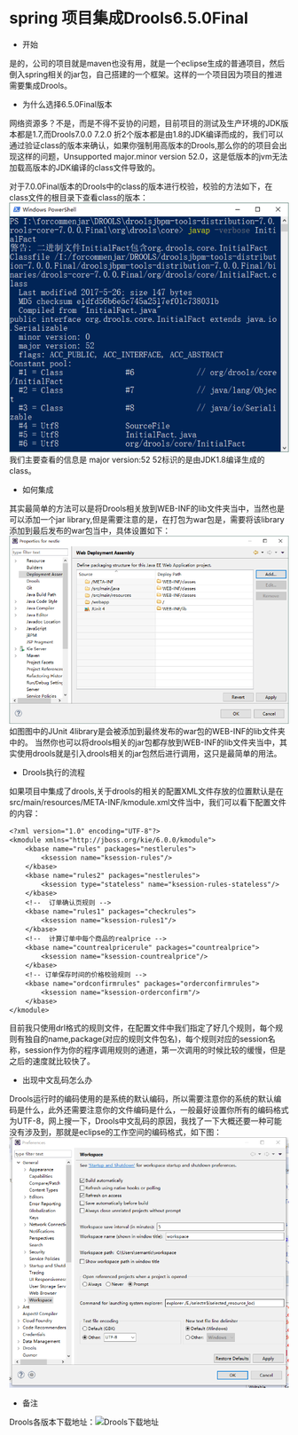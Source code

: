 # spring 项目集成Drools6.5.0Final

* 开始

是的，公司的项目就是maven也没有用，就是一个eclipse生成的普通项目，然后倒入spring相关的jar包，自己搭建的一个框架。这样的一个项目因为项目的推进需要集成Drools。

* 为什么选择6.5.0Final版本

网络资源多？不是，而是不得不妥协的问题，目前项目的测试及生产环境的JDK版本都是1.7,而Drools7.0.0 7.2.0 折2个版本都是由1.8的JDK编译而成的，我们可以通过验证class的版本来确认，如果你强制用高版本的Drools,那么你的的项目会出现这样的问题，Unsupported major.minor version 52.0，这是低版本的jvm无法加载高版本的JDK编译的class文件导致的。

对于7.0.0Final版本的Drools中的class的版本进行校验，校验的方法如下，在class文件的根目录下查看class的版本： ![&#x56FE;&#x7247;](../.gitbook/assets/javaversion%20%281%29.png) 我们主要查看的信息是 major version:52 52标识的是由JDK1.8编译生成的class。

* 如何集成

其实最简单的方法可以是将Drools相关放到WEB-INF的lib文件夹当中，当然也是可以添加一个jar library,但是需要注意的是，在打包为war包是，需要将该library添加到最后发布的war包当中，具体设置如下： ![&#x56FE;&#x7247;](../.gitbook/assets/class.png) 如图图中的JUnit 4library是会被添加到最终发布的war包的WEB-INF的lib文件夹中的。 当然你也可以将drools相关的jar包都存放到WEB-INF的lib文件夹当中，其实使用drools就是引入drools相关的jar包然后进行调用，这只是最简单的用法。

* Drools执行的流程

如果项目中集成了drools,关于drools的相关的配置XML文件存放的位置默认是在src/main/resources/META-INF/kmodule.xml文件当中，我们可以看下配置文件的内容：

```markup
<?xml version="1.0" encoding="UTF-8"?>
<kmodule xmlns="http://jboss.org/kie/6.0.0/kmodule">
    <kbase name="rules" packages="nestlerules">
        <ksession name="ksession-rules"/>
    </kbase>
    <kbase name="rules2" packages="nestlerules">
        <ksession type="stateless" name="ksession-rules-stateless"/>
    </kbase>
    <!--  订单确认页规则 -->
    <kbase name="rules1" packages="checkrules">
        <ksession name="ksession-rules1"/>
    </kbase>
    <!--  计算订单中每个商品的realprice -->
    <kbase name="countrealpricerule" packages="countrealprice">
        <ksession name="ksession-countrealprice"/>
    </kbase>
    <!-- 订单保存时间的价格校验规则 -->
    <kbase name="ordconfirmrules" packages="orderconfirmrules">
        <ksession name="ksession-orderconfirm"/>
    </kbase>
</kmodule>
```

目前我只使用drl格式的规则文件，在配置文件中我们指定了好几个规则，每个规则有独自的name,package\(对应的规则文件包名\)，每个规则对应的session名称，session作为你的程序调用规则的通道，第一次调用的时候比较的缓慢，但是之后的速度就比较快了。

* 出现中文乱码怎么办

Drools运行时的编码使用的是系统的默认编码，所以需要注意你的系统的默认编码是什么，此外还需要注意你的文件编码是什么，一般最好设置你所有的编码格式为UTF-8，网上搜一下，Drools中文乱码的原因，我找了一下大概还要一种可能没有涉及到，那就是eclipse的工作空间的编码格式，如下图： ![&#x56FE;&#x7247;](../.gitbook/assets/drools6.png)

* 备注

Drools各版本下载地址：![Drools&#x4E0B;&#x8F7D;&#x5730;&#x5740;](http://download.jboss.org/drools/release/)

